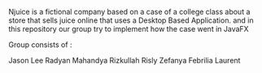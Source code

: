 Njuice is a fictional company based on a case of a college class about a store that sells juice online that uses a Desktop Based Application. and in this repository our group try to implement how the case went in JavaFX

Group consists of :

Jason Lee
Radyan Mahandya
Rizkullah Risly
Zefanya Febrilia Laurent

